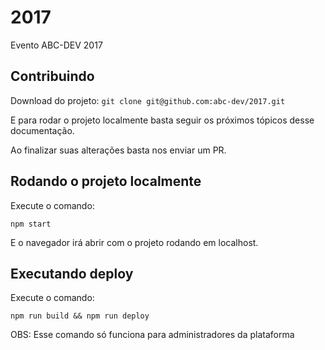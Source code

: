 # 2017
Evento ABC-DEV 2017

## Contribuindo

Download do projeto: `git clone git@github.com:abc-dev/2017.git`

E para rodar o projeto localmente basta seguir os próximos tópicos desse documentação.

Ao finalizar suas alterações basta nos enviar um PR.

## Rodando o projeto localmente

Execute o comando:

```
npm start
```

E o navegador irá abrir com o projeto rodando em localhost.

## Executando deploy

Execute o comando:

```
npm run build && npm run deploy
```

OBS: Esse comando só funciona para administradores da plataforma
